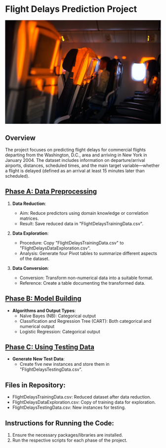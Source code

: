 # Flight Delays Prediction Project

![](fd.jpg)
## Overview
The project focuses on predicting flight delays for commercial flights departing from the Washington, D.C., area and arriving in New York in January 2004. The dataset includes information on departure/arrival airports, distances, scheduled times, and the main target variable—whether a flight is delayed (defined as an arrival at least 15 minutes later than scheduled).

## [Phase A: Data Preprocessing ](https://github.com/AdityaDabrase/DSPortfolioProjects/blob/main/DS-ML/FlightDelayPredictor/Flight%20Delay%20EDA.pdf "EDA")

1. **Data Reduction**:
   - Aim: Reduce predictors using domain knowledge or correlation matrices.
   - Result: Save reduced data in "FlightDelaysTrainingData.csv".

2. **Data Exploration**:
   - Procedure: Copy "FlightDelaysTrainingData.csv" to "FlightDelaysDataExploration.csv".
   - Analysis: Generate four Pivot tables to summarize different aspects of the dataset.

3. **Data Conversion**:
   - Conversion: Transform non-numerical data into a suitable format.
   - Reference: Create a table documenting the transformed data.

## [Phase B: Model Building](https://github.com/AdityaDabrase/DSPortfolioProjects/blob/main/DS-ML/FlightDelayPredictor/Flight%20Delay%20EDA.pdf"Model")
- **Algorithms and Output Types**:
  - Naïve Bayes (NB): Categorical output
  - Classification and Regression Tree (CART): Both categorical and numerical output
  - Logistic Regression: Categorical output

## [Phase C: Using Testing Data](https://github.com/AdityaDabrase/FlightDelay/blob/main/Flight%20Delay%20Predictions.pdf"Model")
- **Generate New Test Data**:
  - Create five new instances and store them in "FlightDelaysTestingData.csv".

## Files in Repository:
- FlightDelaysTrainingData.csv: Reduced dataset after data reduction.
- FlightDelaysDataExploration.csv: Copy of training data for exploration.
- FlightDelaysTestingData.csv: New instances for testing.

## Instructions for Running the Code:
1. Ensure the necessary packages/libraries are installed.
2. Run the respective scripts for each phase of the project.
<!--
## Acknowledgments
- Mention any resources, datasets, or tools used in the project.

## Contributors
- List contributors or authors involved in the project.

## References
- Include any references or sources consulted for the analysis.
